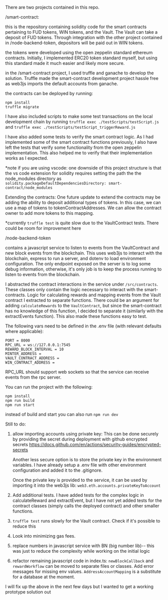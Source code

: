 There are two projects contained in this repo.

/smart-contract:

this is the repository containing solidity code for the smart contracts pertaining to FUD tokens, WIN tokens, and the Vault. The Vault can take a deposit of FUD tokens. Through integration with the other project contained in /node-backend-token, depositors will be paid out in WIN tokens.

the tokens were developed using the open zeppelin standard ethereum contracts. Initially, I implemented ERC20 token standard myself, but using this standard made it much easier and likely more secure.

in the /smart-contract project, I used truffle and ganache to develop the solution. Truffle made the smart-contract development project hassle free as web3js imports the default accounts from ganache.

the contracts can be deployed by running:

```
npm install
truffle migrate
```

I have also included scripts to make some test transactions on the local development chain by running `truffle exec ./testScripts/testScript.js` and `truffle exec ./testScripts/testScript_triggerReward.js`

I have also added some tests to verify the smart contract logic. As I had implemented some of the smart contract functions previously, I also have left the tests that verify some functionality from the open zeppelin implementation. This also helped me to verify that their implementation works as I expected.

\*note if you are using vscode:
one downside of this project structure is that the vs code extension for solidity requires setting the path the the node_modules directory as `solidity.packageDefaultDependenciesDirectory: smart-contract/node_modules`

Extending the contracts:
One future update to extend the contracts may be adding the ability to deposit additional types of tokens. In this case, we can use a map of tokens to tokenContractAddresses. We can allow the contract owner to add more tokens to this mapping.

\*currently `truffle test` is quite slow due to the VaultContract tests. There could be room for improvement here

/node-backend-token

contains a javascript service to listen to events from the VaultContract and new block events from the blockchain. This uses web3js to interact with the blockchain, express to run a server, and dotenv to load environment configuration. The only endpoint exposed on the server is to log some debug information, otherwise, it's only job is to keep the process running to listen to events from the blockchain.

I abstracted the contract interactions in the service under `/src/contracts`. These classes only contain the logic necessary to interact with the smart-contracts. Logic for calculating rewards and mapping events from the Vault contract I extracted to separate functions. There could be an argument for adding `calculateRewards` to the `VaultContract`, but since the smart-contract has no knowledge of this function, I decided to separate it (similarly with the extractEvents function). This also made these functions easy to test.

The following vars need to be defined in the .env file (with relevant defaults where applicable):

```
PORT = 8000
RPC_URL = ws://127.0.0.1:7545
REWARD_BLOCK_INTERVAL = 10
MINTER_ADDRESS =
VAULT_CONTRACT_ADDRESS =
WIN_CONTRACT_ADDRESS =
```

RPC_URL should support web sockets so that the service can receive events from the rpc server.

You can run the project with the following:

```
npm install
npm run build
npm run start
```

instead of build and start you can also run `npm run dev`

Still to do:

1. allow importing accounts using private key:
   This can be done securely by providing the secret during deployment with github encrypted secrets
   https://docs.github.com/en/actions/security-guides/encrypted-secrets

   Another less secure option is to store the private key in the environment variables. I have already setup a .env file with other environment configuration and added it to the .gitignore.

   Once the private key is provided to the service, it can be used by importing it into the web3js lib:
   `web3.eth.accounts.privateKeyToAccount`

2. Add additional tests. I have added tests for the complex logic in calculateReward and extractEvent, but I have not yet added tests for the contract classes (simply calls the deployed contract) and other smaller functions.

3. `truffle test` runs slowly for the Vault contract. Check if it's possible to reduce this

4. Look into minimizing gas fees.

5. replace numbers in javascript service with BN (big number lib)-- this was just to reduce the complexity while working on the initial logic

6. refactor remaining javascript code in index.ts: `newBlockCallback` and `rewardWorkflow` can be moved to separate files or classes. Add error messages for missing env values. `AddressAccountMapping` is a substitute for a database at the moment.

I will fix up the above in the next few days but I wanted to get a working prototype solution out
